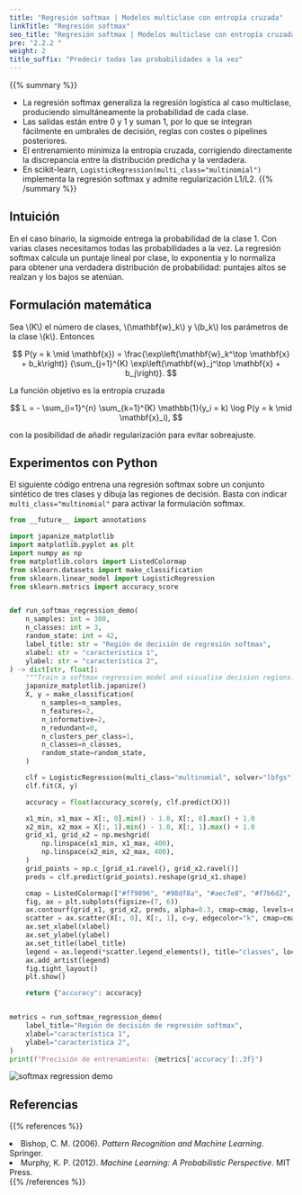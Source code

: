 ```yaml
---
title: "Regresión softmax | Modelos multiclase con entropía cruzada"
linkTitle: "Regresión softmax"
seo_title: "Regresión softmax | Modelos multiclase con entropía cruzada"
pre: "2.2.2 "
weight: 2
title_suffix: "Predecir todas las probabilidades a la vez"
---
```


{{% summary %}}
- La regresión softmax generaliza la regresión logística al caso multiclase, produciendo simultáneamente la probabilidad de cada clase.
- Las salidas están entre 0 y 1 y suman 1, por lo que se integran fácilmente en umbrales de decisión, reglas con costes o pipelines posteriores.
- El entrenamiento minimiza la entropía cruzada, corrigiendo directamente la discrepancia entre la distribución predicha y la verdadera.
- En scikit-learn, `LogisticRegression(multi_class="multinomial")` implementa la regresión softmax y admite regularización L1/L2.
{{% /summary %}}

## Intuición
En el caso binario, la sigmoide entrega la probabilidad de la clase 1. Con varias clases necesitamos todas las probabilidades a la vez. La regresión softmax calcula un puntaje lineal por clase, lo exponentia y lo normaliza para obtener una verdadera distribución de probabilidad: puntajes altos se realzan y los bajos se atenúan.

## Formulación matemática
Sea \\(K\\) el número de clases, \\(\mathbf{w}_k\\) y \\(b_k\\) los parámetros de la clase \\(k\\). Entonces

$$
P(y = k \mid \mathbf{x}) =
\frac{\exp\left(\mathbf{w}_k^\top \mathbf{x} + b_k\right)}
{\sum_{j=1}^{K} \exp\left(\mathbf{w}_j^\top \mathbf{x} + b_j\right)}.
$$

La función objetivo es la entropía cruzada

$$
L = - \sum_{i=1}^{n} \sum_{k=1}^{K} \mathbb{1}(y_i = k) \log P(y = k \mid \mathbf{x}_i),
$$

con la posibilidad de añadir regularización para evitar sobreajuste.

## Experimentos con Python
El siguiente código entrena una regresión softmax sobre un conjunto sintético de tres clases y dibuja las regiones de decisión. Basta con indicar `multi_class="multinomial"` para activar la formulación softmax.

```python
from __future__ import annotations

import japanize_matplotlib
import matplotlib.pyplot as plt
import numpy as np
from matplotlib.colors import ListedColormap
from sklearn.datasets import make_classification
from sklearn.linear_model import LogisticRegression
from sklearn.metrics import accuracy_score


def run_softmax_regression_demo(
    n_samples: int = 300,
    n_classes: int = 3,
    random_state: int = 42,
    label_title: str = "Región de decisión de regresión softmax",
    xlabel: str = "característica 1",
    ylabel: str = "característica 2",
) -> dict[str, float]:
    """Train a softmax regression model and visualise decision regions."""
    japanize_matplotlib.japanize()
    X, y = make_classification(
        n_samples=n_samples,
        n_features=2,
        n_informative=2,
        n_redundant=0,
        n_clusters_per_class=1,
        n_classes=n_classes,
        random_state=random_state,
    )

    clf = LogisticRegression(multi_class="multinomial", solver="lbfgs")
    clf.fit(X, y)

    accuracy = float(accuracy_score(y, clf.predict(X)))

    x1_min, x1_max = X[:, 0].min() - 1.0, X[:, 0].max() + 1.0
    x2_min, x2_max = X[:, 1].min() - 1.0, X[:, 1].max() + 1.0
    grid_x1, grid_x2 = np.meshgrid(
        np.linspace(x1_min, x1_max, 400),
        np.linspace(x2_min, x2_max, 400),
    )
    grid_points = np.c_[grid_x1.ravel(), grid_x2.ravel()]
    preds = clf.predict(grid_points).reshape(grid_x1.shape)

    cmap = ListedColormap(["#ff9896", "#98df8a", "#aec7e8", "#f7b6d2", "#c5b0d5"])
    fig, ax = plt.subplots(figsize=(7, 6))
    ax.contourf(grid_x1, grid_x2, preds, alpha=0.3, cmap=cmap, levels=np.arange(-0.5, n_classes + 0.5, 1))
    scatter = ax.scatter(X[:, 0], X[:, 1], c=y, edgecolor="k", cmap=cmap)
    ax.set_xlabel(xlabel)
    ax.set_ylabel(ylabel)
    ax.set_title(label_title)
    legend = ax.legend(*scatter.legend_elements(), title="classes", loc="best")
    ax.add_artist(legend)
    fig.tight_layout()
    plt.show()

    return {"accuracy": accuracy}


metrics = run_softmax_regression_demo(
    label_title="Región de decisión de regresión softmax",
    xlabel="característica 1",
    ylabel="característica 2",
)
print(f"Precisión de entrenamiento: {metrics['accuracy']:.3f}")

```


![softmax regression demo](/images/basic/classification/softmax_block01_es.png)

## Referencias
{{% references %}}
<li>Bishop, C. M. (2006). <i>Pattern Recognition and Machine Learning</i>. Springer.</li>
<li>Murphy, K. P. (2012). <i>Machine Learning: A Probabilistic Perspective</i>. MIT Press.</li>
{{% /references %}}
